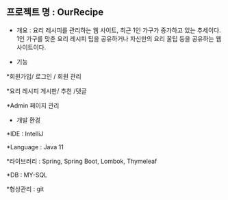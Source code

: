 ## 프로젝트 명 : OurRecipe

- 개요 : 요리 레시피를 관리하는 웹 사이트, 최근 1인 가구가 증가하고 있는 추세이다. 1인 가구를 맞춘 요리 레시피 팁을 공유하거나 자신만의 요리 꿀팁 등을 공유하는 웹 사이트이다.

- 기능

 *회원가입/ 로그인 / 회원 관리
 
 *요리 레시피 게시판/ 추천 /댓글
 
 *Admin 페이지 관리

- 개발 환경

 *IDE : IntelliJ

 *Language : Java 11

 *라이브러리 : Spring, Spring Boot, Lombok, Thymeleaf

 *DB : MY-SQL

 *형상관리 : git

